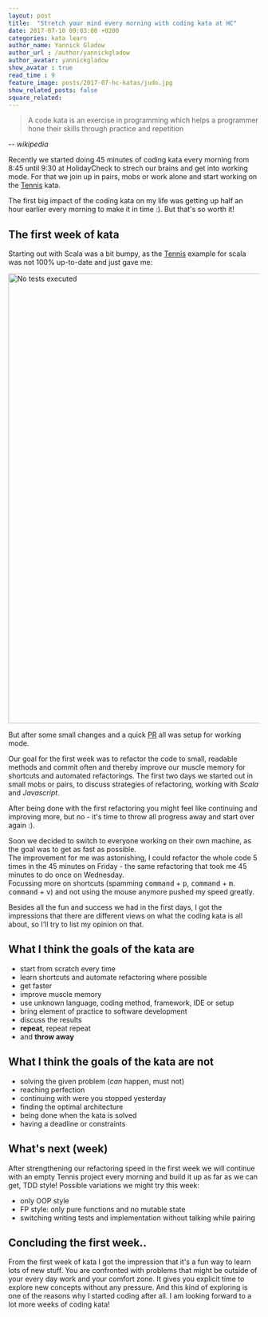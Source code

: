 ```yaml
---
layout: post
title:  "Stretch your mind every morning with coding kata at HC"
date: 2017-07-10 09:03:00 +0200
categories: kata learn
author_name: Yannick Gladow
author_url : /author/yannickgladow
author_avatar: yannickgladow
show_avatar : true
read_time : 9
feature_image: posts/2017-07-hc-katas/judo.jpg
show_related_posts: false
square_related:
---
```


> A code kata is an exercise in programming which helps a programmer hone their skills through practice and repetition

-- <cite>wikipedia</cite>

Recently we started doing 45 minutes of coding kata every morning from 8:45 until 9:30 at HolidayCheck to strech our brains and get into working mode. For that we join up in pairs, mobs or work alone and start working on the [Tennis](https://github.com/emilybache/Tennis-Refactoring-Kata) kata.

The first big impact of the coding kata on my life was getting up half an hour earlier every morning to make it in time :). But that's so worth it!

## The first week of kata

Starting out with Scala was a bit bumpy, as the [Tennis](https://github.com/emilybache/Tennis-Refactoring-Kata) example for scala was not 100% up-to-date and just gave me:

<img src="{{site.baseurl}}/img/posts/2017-07-hc-katas/no_tests.png" alt="No tests executed" class="centered" width="900" />

But after some small changes and a quick [PR](https://github.com/emilybache/Tennis-Refactoring-Kata/pull/32) all was setup for working mode.

Our goal for the first week was to refactor the code to small, readable methods and commit often and thereby improve our muscle memory for shortcuts and automated refactorings. The first two days we started out in small mobs or pairs, to discuss strategies of refactoring, working with *Scala* and *Javascript*.

After being done with the first refactoring you might feel like continuing and improving more, but no - it's time to throw all progress away and start over again :).

Soon we decided to switch to everyone working on their own machine, as the goal was to get as fast as possible.  
The improvement for me was astonishing, I could refactor the whole code 5 times in the 45 minutes on Friday - the same refactoring that took me 45 minutes to do once on Wednesday.  
Focussing more on shortcuts (spamming <kbd>command</kbd> + <kbd>p</kbd>, <kbd>command</kbd> + <kbd>m</kbd>. <kbd>command</kbd> + <kbd>v</kbd>) and not using the mouse anymore pushed my speed greatly.

Besides all the fun and success we had in the first days, I got the impressions that there are different views on what the coding kata is all about, so I'll try to list my opinion on that.

## What I think the goals of the kata are

* start from scratch every time
* learn shortcuts and automate refactoring where possible
* get faster
* improve muscle memory
* use unknown language, coding method, framework, IDE or setup
* bring element of practice to software development
* discuss the results
* **repeat**, repeat repeat
* and **throw away**


## What I think the goals of the kata are not

* solving the given problem (*can* happen, must not)
* reaching perfection
* continuing with were you stopped yesterday
* finding the optimal architecture
* being done when the kata is solved
* having a deadline or constraints

## What's next (week)

After strengthening our refactoring speed in the first week we will continue with an empty Tennis project every morning and build it up as far as we can get, TDD style! Possible variations we might try this week:

* only OOP style
* FP style: only pure functions and no mutable state
* switching writing tests and implementation without talking while pairing

## Concluding the first week..

From the first week of kata I got the impression that it's a fun way to learn lots of new stuff. You are confronted with problems that might be outside of your every day work and your comfort zone. It gives you explicit time to explore new concepts without any pressure. And this kind of exploring is one of the reasons why I started coding after all.
I am looking forward to a lot more weeks of coding kata!
